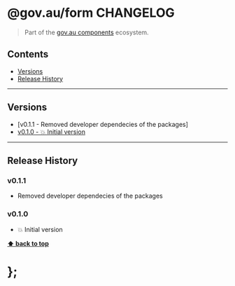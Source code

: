 @gov.au/form CHANGELOG
======================

> Part of the [gov.au components](https://github.com/govau/design-system-components/) ecosystem.


## Contents

* [Versions](#install)
* [Release History](#release-history)


----------------------------------------------------------------------------------------------------------------------------------------------------------------


## Versions

* [v0.1.1 - Removed developer dependecies of the packages]
* [v0.1.0 - 💥 Initial version](#v010)


----------------------------------------------------------------------------------------------------------------------------------------------------------------


## Release History

### v0.1.1

- Removed developer dependecies of the packages


### v0.1.0

- 💥 Initial version


**[⬆ back to top](#contents)**


# };
